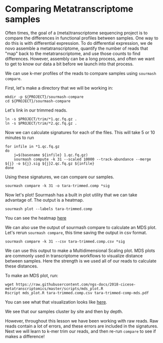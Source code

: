 # Comparing Metatranscriptome samples

Often times, the goal of a (meta)transcriptome sequencing project is
to compare the differences in functional profiles between samples. One way
to do this is with differential expression. To do differential expression,
we de novo assemble a metatranscriptome, quantify the number of reads that "map"
back to the metatranscriptome, and use those counts to find differences. However,
assembly can be a long process, and often we want to get to know our data a bit
before we launch into that process. 

We can use k-mer profiles of the reads to compare samples using `sourmash compare`.

First, let's make a directory that we will be working in:
```
mkdir -p ${PROJECT}/sourmash-compare
cd ${PROJECT}/sourmash-compare
```

Let's link in our trimmed reads. 

```
ln -s $PROJECT/trim/*1.qc.fq.gz .
ln -s $PROJECT/trim/*2.qc.fq.gz . 
```

Now we can calculate signatures for each of the files. This will take 5 or 10 minutes to run

```
for infile in *1.qc.fq.gz
do
    j=$(basename ${infile} 1.qc.fq.gz)
    sourmash compute -k 31 --scaled 10000 --track-abundance --merge ${j} -o ${j}.sig ${j}2.qc.fq.gz ${infile}
done
```

Using these signatures, we can compare our samples. 

```
sourmash compare -k 31 -o tara-trimmed.comp *sig
```

Now let's plot! Sourmash has a built in plot utility that we can take advantage of.
The output is a heatmap. 

```
sourmash plot --labels tara-trimmed.comp
```

You can see the heatmap [here](https://github.com/ngs-docs/2018-cicese-metatranscriptomics/blob/master/docs/files/tara-trimmed.comp.matrix.png)

We can also use the output of sourmash compare to calculate an MDS plot. Let's 
rerun `sourmash compare`, this time saving the output in csv format.
```
sourmash compare -k 31 --csv tara-trimmed.comp.csv *sig 
```

We can use this output to make a Multidimensional Scaling plot. MDS plots are 
commonly used in transcriptome workflows to visualize distance between samples. 
Here the strength is we used all of our reads to calculate these distances. 

To make an MDS plot, run:
```
wget https://raw.githubusercontent.com/ngs-docs/2018-cicese-metatranscriptomics/master/scripts/mds_plot.R
Rscript mds_plot.R tara-trimmed.comp.csv tara-trimmed-comp-mds.pdf 
```

You can see what that visualization looks like [here](https://github.com/ngs-docs/2018-cicese-metatranscriptomics/blob/master/docs/files/tara-trimmed-comp-mds.pdf).

We see that our samples cluster by site and then by depth. 

However, throughout this lesson we have been working with raw reads. 
Raw reads contain a lot of errors, and these errors are included in the
signatures. Next we will learn to k-mer trim our reads, and then re-run 
`compare` to see if makes a difference!
